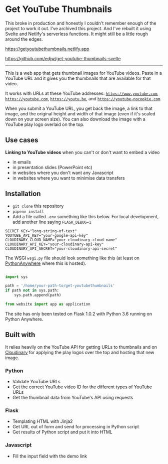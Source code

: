 # Get YouTube Thumbnails

This broke in production and honestly I couldn't remember enough of the project to work it out. I've archived this project. And I've rebuilt it using Svelte and Netlify's serverless functions. It might still be a little rough around the edges.

<https://getyoutubethumbnails.netlify.app>

<https://github.com/edjw/get-youtube-thumbnails-svelte>


----

This is a web app that gets thumbnail images for YouTube videos. Paste in a YouTube URL and it gives you the thumbnails that are available for that video.

It works with URLs at these YouTube addresses: <code>https://www.youtube.com</code>, <code>https://youtube.com</code>, <code>https://youtu.be</code>, and <code>https://youtube-nocookie.com</code>.

When you submit a YouTube URL, you get back the image, a link to that image, and the original height and width of that image (even if it's scaled down on your screen size). You can also download the image with a YouTube play logo overlaid on the top.

## Use cases

**Linking to YouTube videos** when you can't or don't want to embed a video

- in emails
- in presentation slides (PowerPoint etc)
- in websites where you don't want any Javascript
- in websites where you want to minimise data transfers

## Installation

- `git clone` this repository
- `pipenv install`
- Add a file called `.env` something like this below. For local development, add another line saying `FLASK_DEBUG=1`

```env
SECRET_KEY="long-string-of-text"
YOUTUBE_API_KEY="your-google-api-key"
CLOUDINARY_CLOUD_NAME="your-cloudinary-cloud-name"
CLOUDINARY_API_KEY="your-cloudinary-api-key"
CLOUDINARY_API_SECRET="your-cloudinary-api-secret"
```

The WSGI `wsgi.py` file should look something like this (at least on [PythonAnywhere](https://www.pythonanywhere.com) where this is hosted).

```py

import sys

path = '/home/your-path-to/get-youtubethumbnails'
if path not in sys.path:
    sys.path.append(path)

from website import app as application
```

The site has only been tested on Flask 1.0.2 with Python 3.6 running on Python Anywhere.

## Built with

It relies heavily on the YouTube API for getting URLs to thumbnails and on [Cloudinary](https://cloudinary.com) for applying the play logos over the top and hosting that new image.

### Python

- Validate YouTube URLs
- Get the correct YouTube video ID for the different types of YouTube URLs
- Get the thumbnail data from YouTube's API using requests

### Flask

- Templating HTML with Jinja2
- Get URL out of form and send for processing in Python script
- Get results of Python script and put it into HTML

### Javascript

- Fill the input field with the demo link
